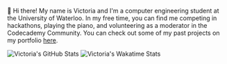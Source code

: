 👋 Hi there! My name is Victoria and I'm a computer engineering student at the University of Waterloo. In my free time, you can find me competing in hackathons, playing the piano, and volunteering as a moderator in the Codecademy Community. You can check out some of my past projects on my portfolio [here](https://victoriadarosa.dev).

![Victoria's GitHub Stats](https://github-readme-stats.vercel.app/api?username=Victoria-DR&count_private=true&show_icons=true&include_all_commits=true&theme=algolia)
![Victoria's Wakatime Stats](https://github-readme-stats.vercel.app/api/wakatime?username=Victoria&layout=compact&theme=algolia)

<!--
### Hi there 👋

**Victoria-DR/Victoria-DR** is a ✨ _special_ ✨ repository because its `README.md` (this file) appears on your GitHub profile.

Here are some ideas to get you started:

- 🔭 I’m currently working on ...
- 🌱 I’m currently learning ...
- 👯 I’m looking to collaborate on ...
- 🤔 I’m looking for help with ...
- 💬 Ask me about ...
- 📫 How to reach me: ...
- 😄 Pronouns: ...
- ⚡ Fun fact: ...
-->
